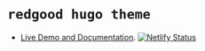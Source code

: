 # `redgood hugo theme`

- [Live Demo and Documentation](https://redgood.netlify.app/blog/redgood_documentation/). [![Netlify Status](https://api.netlify.com/api/v1/badges/68a861d0-19b7-4848-aae9-a14e1a8f01b9/deploy-status)](https://app.netlify.com/sites/redgood/deploys)
